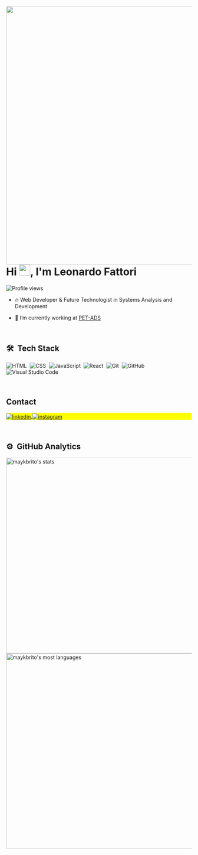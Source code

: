 <img align="right" height="700em" src="https://raw.githubusercontent.com/gist/LeonardooFattori/24c6757c38565f10e368a730530b19ca/raw/741005d02286e87f0c3b5c5a68babc35ca3fd528/githubcard.svg"/>

<h1 align="left">Hi <img src="https://raw.githubusercontent.com/kaueMarques/kaueMarques/master/hi.gif" height="30px">, I'm Leonardo Fattori</h1>

<p align="left"> <img src="https://komarev.com/ghpvc/?username=LeonardooFattori&color=red" alt="Profile views" /> </p>

- 🔥 Web Developer & Future Technologist in Systems Analysis and Development 

- 🔭 I’m currently working at [PET-ADS](https://github.com/pet-ads)

<br>

## 🛠 &nbsp;Tech Stack

![HTML](https://img.shields.io/badge/-HTML-05122A?style=flat&logo=HTML5)&nbsp;
![CSS](https://img.shields.io/badge/-CSS-05122A?style=flat&logo=CSS3&logoColor=1572B6)&nbsp;
![JavaScript](https://img.shields.io/badge/-JavaScript-05122A?style=flat&logo=javascript)&nbsp;
![React](https://img.shields.io/badge/-React-05122A?style=flat&logo=react)&nbsp;
![Git](https://img.shields.io/badge/-Git-05122A?style=flat&logo=git)&nbsp;
![GitHub](https://img.shields.io/badge/-GitHub-05122A?style=flat&logo=github)&nbsp;
![Visual Studio Code](https://img.shields.io/badge/-Visual%20Studio%20Code-05122A?style=flat&logo=visual-studio-code&logoColor=007ACC)&nbsp;

<br>

## Contact

<p align="left" style="background:yellow">
<a href="https://www.linkedin.com/in/leonardo-fattori-677438307/" target="_blank">
  <img align="center" src="https://img.shields.io/badge/-Linkedin-05122A?style=flat&logo=linkedin" alt="linkedin"/>
</a>
<a href="https://www.instagram.com/leonardofattori07/" target="_blank">
 <img align="center" src="https://img.shields.io/badge/-leonardofattori07-05122A?style=flat&logo=instagram" alt="instagram"/>
</a>
</p>

<br>

## ⚙️ &nbsp;GitHub Analytics

<p align="left">
<img width="530em" src="https://github-readme-stats.vercel.app/api?username=LeonardooFattori&show_icons=true&theme=vision-friendly-dark" alt="maykbrito's stats"/>
<img width="530em" src="https://github-readme-stats.vercel.app/api/top-langs/?username=LeonardooFattori&layout=compact&theme=vision-friendly-dark" alt="maykbrito's most languages"/>
</p>
